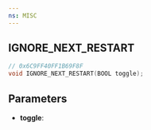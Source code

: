```yaml
---
ns: MISC
---
```

## IGNORE_NEXT_RESTART

```c
// 0x6C9FF40FF1B69F8F
void IGNORE_NEXT_RESTART(BOOL toggle);
```

## Parameters
* **toggle**:
